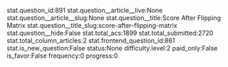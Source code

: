 stat.question_id:891
stat.question__article__live:None
stat.question__article__slug:None
stat.question__title:Score After Flipping Matrix
stat.question__title_slug:score-after-flipping-matrix
stat.question__hide:False
stat.total_acs:1899
stat.total_submitted:2720
stat.total_column_articles:2
stat.frontend_question_id:861
stat.is_new_question:False
status:None
difficulty.level:2
paid_only:False
is_favor:False
frequency:0
progress:0
